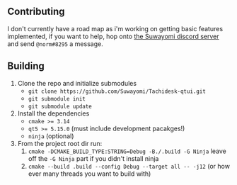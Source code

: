 ## Contributing
I don't currently have a road map as i'm working on getting basic features implemented, if you want to help, hop onto [the Suwayomi discord server](https://discord.gg/DDZdqZWaHA) and send `@norm#8295` a message.

## Building
1. Clone the repo and initialize submodules
    - `git clone https://github.com/Suwayomi/Tachidesk-qtui.git`
    - `git submodule init`
    - `git submodule update`
2. Install the dependencies
    - `cmake >= 3.14`
    - `qt5 >= 5.15.0` (must include development pacakges!)
    - `ninja` (optional)
4. From the project root dir run:
    1. `cmake -DCMAKE_BUILD_TYPE:STRING=Debug -B./.build -G Ninja` leave off the `-G Ninja` part if you didn't install ninja
    2. `cmake --build .build --config Debug --target all -- -j12` (or how ever many threads you want to build with)
